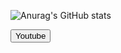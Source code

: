 ![Anurag's GitHub stats](https://github-readme-stats.vercel.app/api?username=Kvetaq&theme=dark&show_icons=true)

<button> Youtube </button>
<!--
**Kvetaq/Kvetaq** is a ✨ _special_ ✨ repository because its `README.md` (this file) appears on your GitHub profile.

Here are some ideas to get you started:

- 🔭 I’m currently working on ...
- 🌱 I’m currently learning ...
- 👯 I’m looking to collaborate on ...
- 🤔 I’m looking for help with ...
- 💬 Ask me about ...
- 📫 How to reach me: ...
- 😄 Pronouns: ...
- ⚡ Fun fact: ...
-->
